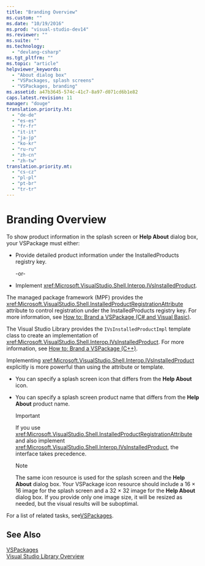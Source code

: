 ```yaml
---
title: "Branding Overview"
ms.custom: ""
ms.date: "10/19/2016"
ms.prod: "visual-studio-dev14"
ms.reviewer: ""
ms.suite: ""
ms.technology: 
  - "devlang-csharp"
ms.tgt_pltfrm: ""
ms.topic: "article"
helpviewer_keywords: 
  - "About dialog box"
  - "VSPackages, splash screens"
  - "VSPackages, branding"
ms.assetid: a47b3645-574c-41c7-8a97-d071cd6b1e82
caps.latest.revision: 11
manager: "douge"
translation.priority.ht: 
  - "de-de"
  - "es-es"
  - "fr-fr"
  - "it-it"
  - "ja-jp"
  - "ko-kr"
  - "ru-ru"
  - "zh-cn"
  - "zh-tw"
translation.priority.mt: 
  - "cs-cz"
  - "pl-pl"
  - "pt-br"
  - "tr-tr"
---
```

# Branding Overview
To show product information in the splash screen or **Help About** dialog box, your VSPackage must either:  
  
-   Provide detailed product information under the InstalledProducts registry key.  
  
     -or-  
  
-   Implement <xref:Microsoft.VisualStudio.Shell.Interop.IVsInstalledProduct>.  
  
 The managed package framework (MPF) provides the <xref:Microsoft.VisualStudio.Shell.InstalledProductRegistrationAttribute> attribute to control registration under the InstalledProducts registry key. For more information, see [How to: Brand a VSPackage (C# and Visual Basic)](../misc/how-to--brand-a-vspackage--csharp-and-visual-basic-.md).  
  
 The Visual Studio Library provides the `IVsInstalledProductImpl` template class to create an implementation of <xref:Microsoft.VisualStudio.Shell.Interop.IVsInstalledProduct>. For more information, see [How to: Brand a VSPackage (C++)](../misc/how-to--brand-a-vspackage--c---.md).  
  
 Implementing <xref:Microsoft.VisualStudio.Shell.Interop.IVsInstalledProduct> explicitly is more powerful than using the attribute or template.  
  
-   You can specify a splash screen icon that differs from the **Help About** icon.  
  
-   You can specify a splash screen product name that differs from the **Help About** product name.  
  
    > [!IMPORTANT]
    >  If you use <xref:Microsoft.VisualStudio.Shell.InstalledProductRegistrationAttribute> and also implement <xref:Microsoft.VisualStudio.Shell.Interop.IVsInstalledProduct>, the interface takes precedence.  
  
    > [!NOTE]
    >  The same icon resource is used for the splash screen and the **Help About** dialog box. Your VSPackage icon resource should include a 16 × 16 image for the splash screen and a 32 × 32 image for the **Help About** dialog box. If you provide only one image size, it will be resized as needed, but the visual results will be suboptimal.  
  
 For a list of related tasks, see[VSPackages](../extensibility/internals/vspackages.md).  
  
## See Also  
 [VSPackages](../extensibility/internals/vspackages.md)   
 [Visual Studio Library Overview](../misc/visual-studio-library-overview.md)